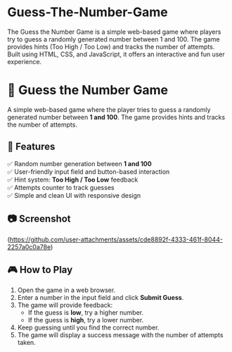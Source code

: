 # Guess-The-Number-Game
The Guess the Number Game is a simple web-based game where players try to guess a randomly generated number between 1 and 100. The game provides hints (Too High / Too Low) and tracks the number of attempts. Built using HTML, CSS, and JavaScript, it offers an interactive and fun user experience.
# 🎯 Guess the Number Game  

A simple web-based game where the player tries to guess a randomly generated number between **1 and 100**. The game provides hints and tracks the number of attempts.  

## 🚀 Features  
✅ Random number generation between **1 and 100**  
✅ User-friendly input field and button-based interaction  
✅ Hint system: **Too High / Too Low** feedback  
✅ Attempts counter to track guesses  
✅ Simple and clean UI with responsive design  

## 📷 Screenshot  
(https://github.com/user-attachments/assets/cde8892f-4333-461f-8044-2257a0c0a78e)

## 🎮 How to Play  
1. Open the game in a web browser.  
2. Enter a number in the input field and click **Submit Guess**.  
3. The game will provide feedback:  
   - If the guess is **low**, try a higher number.  
   - If the guess is **high**, try a lower number.  
4. Keep guessing until you find the correct number.  
5. The game will display a success message with the number of attempts taken.  

